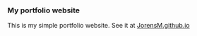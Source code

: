 ### My portfolio website

This is my simple portfolio website.
See it at [JorensM.github.io](JorensM.github.io)